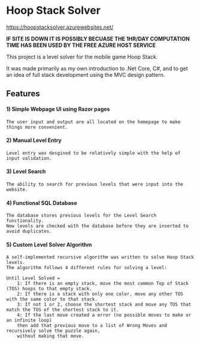 # Hoop Stack Solver
https://hoopstacksolver.azurewebsites.net/

**IF SITE IS DOWN IT IS POSSIBLY BECUASE THE 1HR/DAY COMPUTATION TIME HAS BEEN USED BY THE FREE AZURE HOST SERVICE**

This project is a level solver for the mobile game Hoop Stack. 

It was made primarily as my own introduction to .Net Core, C#, and to get an idea of full stack development using the MVC design pattern. 

## Features 
#### 1) Simple Webpage UI using Razor pages
	The user input and output are all located on the homepage to make things more convenient.
#### 2) Manual Level Entry
	Level entry was desgined to be relatively simple with the help of input validation. 
#### 3) Level Search 
	The ability to search for previous levels that were input into the website. 
#### 4) Functional SQL Database 
	The database stores previous levels for the Level Search functionality. 
	New levels are checked with the database before they are inserted to avoid duplicates. 
#### 5) Custom Level Solver Algorithm 
	A self-implemented recursive algorithm was written to solve Hoop Stack levels. 
	The algorithm follows 4 different rules for solving a level:
	
	Until Level Solved = 
		1: If there is an empty stack, move the most common Top of Stack (TOS) hoops to that empty stack.
		2: If there is a stack with only one color, move any other TOS with the same color to that stack.
		3: If not 1 or 2, choose the shortest stack and move any TOS that match the TOS of the shortest stack to it.
		4: If the last move created a error (no possible moves to make or an infinite loop) 
		then add that previous move to a list of Wrong Moves and recursively solve the puzzle again, 
		without making that move. 



